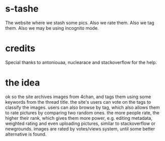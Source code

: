 # s-tashe
The website where we stash some pics. Also we rate them. Also we tag them. Also we may be using incognito mode.

# credits
Special thanks to antoniouaa, nuclearace and stackoverflow for the help.


# the idea
ok so the site archives images from 4chan, and tags them using some keywords from the thread title. the site's users can vote on the tags to classify the images. users can also browse by tag, which also allows them to rate pictures by comparing two random ones. the more people rate, the higher their rank, which gives them more power, e.g. editing metadata, weighted rating and even uploading pictures, similar to stackoverflow or newgrounds. images are rated by votes/views system, until some better alternative is found.